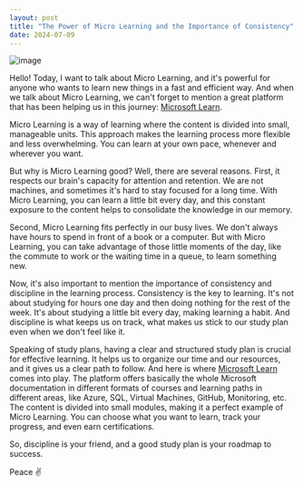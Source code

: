 ```yaml
---
layout: post
title: "The Power of Micro Learning and the Importance of Consistency"
date: 2024-07-09
---
```


![image](https://github.com/martynnotes/blog/assets/17051719/822bd8df-4f02-4f34-807e-0bb511945adf)


Hello! Today, I want to talk about Micro Learning, and it's powerful for anyone who wants to learn new things in a fast and efficient way. And when we talk about Micro Learning, we can't forget to mention a great platform that has been helping us in this journey: [Microsoft Learn](https://learn.microsoft.com).

Micro Learning is a way of learning where the content is divided into small, manageable units. This approach makes the learning process more flexible and less overwhelming. You can learn at your own pace, whenever and wherever you want.

But why is Micro Learning good? Well, there are several reasons. First, it respects our brain's capacity for attention and retention. We are not machines, and sometimes it's hard to stay focused for a long time. With Micro Learning, you can learn a little bit every day, and this constant exposure to the content helps to consolidate the knowledge in our memory.

Second, Micro Learning fits perfectly in our busy lives. We don't always have hours to spend in front of a book or a computer. But with Micro Learning, you can take advantage of those little moments of the day, like the commute to work or the waiting time in a queue, to learn something new.

Now, it's also important to mention the importance of consistency and discipline in the learning process. Consistency is the key to learning. It's not about studying for hours one day and then doing nothing for the rest of the week. It's about studying a little bit every day, making learning a habit. And discipline is what keeps us on track, what makes us stick to our study plan even when we don't feel like it.

Speaking of study plans, having a clear and structured study plan is crucial for effective learning. It helps us to organize our time and our resources, and it gives us a clear path to follow. And here is where [Microsoft Learn](https://learn.microsoft.com) comes into play. The platform offers basically the whole Microsoft documentation in different formats of courses and learning paths in different areas, like Azure, SQL, Virtual Machines, GitHub, Monitoring, etc. The content is divided into small modules, making it a perfect example of Micro Learning. You can choose what you want to learn, track your progress, and even earn certifications.

So, discipline is your friend, and a good study plan is your roadmap to success.

Peace ✌️
